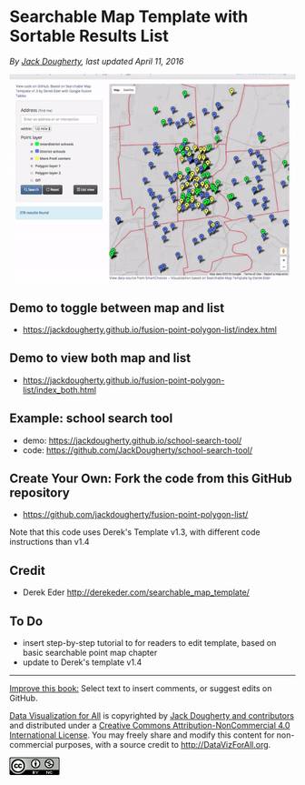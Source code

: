 # Searchable Map Template with Sortable Results List

*By [Jack Dougherty](../../introduction/who.md), last updated April 11, 2016*

![](fusion-point-polygon-list-demo.gif)

## Demo to toggle between map and list
- https://jackdougherty.github.io/fusion-point-polygon-list/index.html

## Demo to view both map and list
- https://jackdougherty.github.io/fusion-point-polygon-list/index_both.html

## Example: school search tool
- demo: https://jackdougherty.github.io/school-search-tool/
- code: https://github.com/JackDougherty/school-search-tool/

## Create Your Own: Fork the code from this GitHub repository
- https://github.com/jackdougherty/fusion-point-polygon-list/

Note that this code uses Derek's Template v1.3, with different code instructions than v1.4

## Credit
- Derek Eder http://derekeder.com/searchable_map_template/

## To Do
- insert step-by-step tutorial to for readers to edit template, based on basic searchable point map chapter
- update to Derek's template v1.4



---



[Improve this book:](../../gitbook/improve.md) Select text to insert comments, or suggest edits on GitHub.

[Data Visualization for All](http://datavizforall.org)
is copyrighted by [Jack Dougherty and contributors](../../introduction/who.md)
and distributed under a [Creative Commons Attribution-NonCommercial 4.0 International License](http://creativecommons.org/licenses/by-nc/4.0). You may freely share and modify this content for non-commercial purposes, with a source credit to http://DataVizForAll.org.

![Creative Commons by-nc image](../../cc-by-nc.png)
